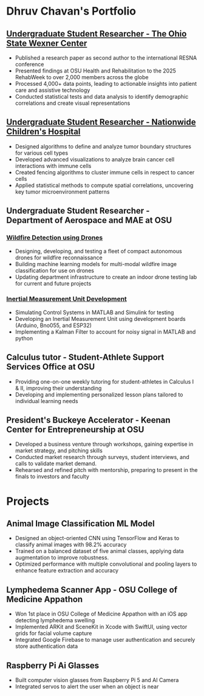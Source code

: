 # Dhruv Chavan's Portfolio


## [Undergraduate Student Researcher - The Ohio State Wexner Center](https://github.com/dchavan2192/Research-OSU-Wexner-Center-)
* Published a research paper as second author to the international RESNA conference
* Presented findings at OSU Health and Rehabilitation to the 2025 RehabWeek to over 2,000 members across the globe
* Processed 4,000+ data points, leading to actionable insights into patient care and assistive technology
* Conducted statistical tests and data analysis to identify demographic correlations and create visual representations


## [Undergraduate Student Researcher - Nationwide Children's Hospital](https://github.com/dchavan2192/Nationwide-Children-s-Hospital---Research)
* Designed algorithms to define and analyze tumor boundary structures for various cell types
* Developed advanced visualizations to analyze brain cancer cell interactions with immune cells
* Created fencing algorithms to cluster immune cells in respect to cancer cells
* Applied statistical methods to compute spatial correlations, uncovering key tumor microenvironment patterns


## Undergraduate Student Researcher - Department of Aerospace and MAE at OSU
### [Wildfire Detection using Drones](https://github.com/dchavan2192/Research-OSU-WildFire)
* Designing, developing, and testing a fleet of compact autonomous drones for wildfire reconnaissance
* Building machine learning models for multi-modal wildfire image classification for use on drones
* Updating department infrastructure to create an indoor drone testing lab for current and future projects
### [Inertial Measurement Unit Development](https://github.com/dchavan2192/Research-OSU-IMU-Dev/tree/main)
* Simulating Control Systems in MATLAB and Simulink for testing
* Developing an Inertial Measurement Unit using development boards (Arduino, Bno055, and ESP32)
* Implementing a Kalman Filter to account for noisy signal in MATLAB and python


## Calculus tutor - Student-Athlete Support Services Office at OSU
* Providing one-on-one weekly tutoring for student-athletes in Calculus I & II, improving their understanding
* Developing and implementing personalized lesson plans tailored to individual learning needs

## President's Buckeye Accelerator	- Keenan Center for Entrepreneurship at OSU
* Developed a business venture through workshops, gaining expertise in market strategy, and pitching skills
* Conducted market research through surveys, student interviews, and calls to validate market demand.
* Rehearsed and refined pitch with mentorship, preparing to present in the finals to investors and faculty


# Projects
## Animal Image Classification ML Model
* Designed an object-oriented CNN using TensorFlow and Keras to classify animal images with 98.2% accuracy
* Trained on a balanced dataset of five animal classes, applying data augmentation to improve robustness.
* Optimized performance with multiple convolutional and pooling layers to enhance feature extraction and accuracy

## Lymphedema Scanner App - OSU College of Medicine Appathon
* Won 1st place in OSU College of Medicine Appathon with an iOS app detecting lymphedema swelling
* Implemented ARKit and SceneKit in Xcode with SwiftUI, using vector grids for facial volume capture
* Integrated Google Firebase to manage user authentication and securely store authentication data

## Raspberry Pi Ai Glasses
* Built computer vision glasses from Raspberry Pi 5 and AI Camera
* Integrated servos to alert the user when an object is near

